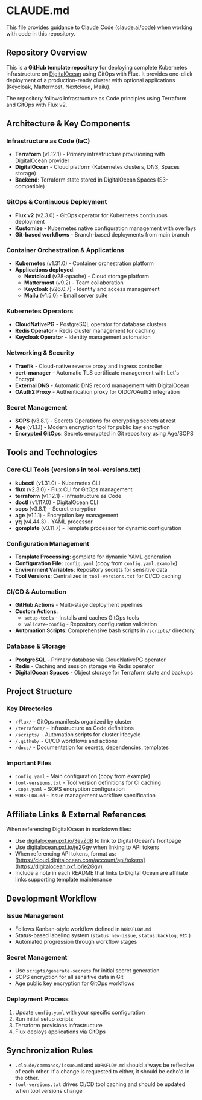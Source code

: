 # CLAUDE.md

This file provides guidance to Claude Code (claude.ai/code) when working with code in this repository.

## Repository Overview

This is a **GitHub template repository** for deploying complete Kubernetes infrastructure on [DigitalOcean](https://digitalocean.pxf.io/3evZdB) using GitOps with Flux. It provides one-click deployment of a production-ready cluster with optional applications (Keycloak, Mattermost, Nextcloud, Mailu).

The repository follows Infrastructure as Code principles using Terraform and GitOps with Flux v2.

## Architecture & Key Components

### Infrastructure as Code (IaC)
- **Terraform** (v1.12.1) - Primary infrastructure provisioning with DigitalOcean provider
- **DigitalOcean** - Cloud platform (Kubernetes clusters, DNS, Spaces storage)
- **Backend**: Terraform state stored in DigitalOcean Spaces (S3-compatible)

### GitOps & Continuous Deployment
- **Flux v2** (v2.3.0) - GitOps operator for Kubernetes continuous deployment
- **Kustomize** - Kubernetes native configuration management with overlays
- **Git-based workflows** - Branch-based deployments from main branch

### Container Orchestration & Applications
- **Kubernetes** (v1.31.0) - Container orchestration platform
- **Applications deployed**:
  - **Nextcloud** (v28-apache) - Cloud storage platform
  - **Mattermost** (v9.2) - Team collaboration
  - **Keycloak** (v26.0.7) - Identity and access management
  - **Mailu** (v1.5.0) - Email server suite

### Kubernetes Operators
- **CloudNativePG** - PostgreSQL operator for database clusters
- **Redis Operator** - Redis cluster management for caching
- **Keycloak Operator** - Identity management automation

### Networking & Security
- **Traefik** - Cloud-native reverse proxy and ingress controller
- **cert-manager** - Automatic TLS certificate management with Let's Encrypt
- **External DNS** - Automatic DNS record management with DigitalOcean
- **OAuth2 Proxy** - Authentication proxy for OIDC/OAuth2 integration

### Secret Management
- **SOPS** (v3.8.1) - Secrets Operations for encrypting secrets at rest
- **Age** (v1.1.1) - Modern encryption tool for public key encryption
- **Encrypted GitOps**: Secrets encrypted in Git repository using Age/SOPS

## Tools and Technologies

### Core CLI Tools (versions in tool-versions.txt)
- **kubectl** (v1.31.0) - Kubernetes CLI
- **flux** (v2.3.0) - Flux CLI for GitOps management
- **terraform** (v1.12.1) - Infrastructure as Code
- **doctl** (v1.117.0) - DigitalOcean CLI
- **sops** (v3.8.1) - Secret encryption
- **age** (v1.1.1) - Encryption key management
- **yq** (v4.44.3) - YAML processor
- **gomplate** (v3.11.7) - Template processor for dynamic configuration

### Configuration Management
- **Template Processing**: gomplate for dynamic YAML generation
- **Configuration File**: `config.yaml` (copy from `config.yaml.example`)
- **Environment Variables**: Repository secrets for sensitive data
- **Tool Versions**: Centralized in `tool-versions.txt` for CI/CD caching

### CI/CD & Automation
- **GitHub Actions** - Multi-stage deployment pipelines
- **Custom Actions**: 
  - `setup-tools` - Installs and caches GitOps tools
  - `validate-config` - Repository configuration validation
- **Automation Scripts**: Comprehensive bash scripts in `/scripts/` directory

### Database & Storage
- **PostgreSQL** - Primary database via CloudNativePG operator
- **Redis** - Caching and session storage via Redis operator
- **DigitalOcean Spaces** - Object storage for Terraform state and backups

## Project Structure

### Key Directories
- `/flux/` - GitOps manifests organized by cluster
- `/terraform/` - Infrastructure as Code definitions
- `/scripts/` - Automation scripts for cluster lifecycle
- `/.github/` - CI/CD workflows and actions
- `/docs/` - Documentation for secrets, dependencies, templates

### Important Files
- `config.yaml` - Main configuration (copy from example)
- `tool-versions.txt` - Tool version definitions for CI caching
- `.sops.yaml` - SOPS encryption configuration
- `WORKFLOW.md` - Issue management workflow specification

## Affiliate Links & External References

When referencing DigitalOcean in markdown files:
- Use [digitalocean.pxf.io/3evZdB](https://digitalocean.pxf.io/3evZdB) to link to Digital Ocean's frontpage
- Use [digitalocean.pxf.io/je2Ggv](https://digitalocean.pxf.io/je2Ggv) when linking to API tokens
- When referencing API tokens, format as: [https://cloud.digitalocean.com/account/api/tokens](https://digitalocean.pxf.io/je2Ggv)
- Include a note in each README that links to Digital Ocean are affiliate links supporting template maintenance

## Development Workflow

### Issue Management
- Follows Kanban-style workflow defined in `WORKFLOW.md`
- Status-based labeling system (`status:new-issue`, `status:backlog`, etc.)
- Automated progression through workflow stages

### Secret Management
- Use `scripts/generate-secrets` for initial secret generation
- SOPS encryption for all sensitive data in Git
- Age public key encryption for GitOps workflows

### Deployment Process
1. Update `config.yaml` with your specific configuration
2. Run initial setup scripts
3. Terraform provisions infrastructure
4. Flux deploys applications via GitOps

## Synchronization Rules
- `.claude/commands/issue.md` and `WORKFLOW.md` should always be reflective of each other. If a change is requested to either, it should be echo'd in the other.
- `tool-versions.txt` drives CI/CD tool caching and should be updated when tool versions change
